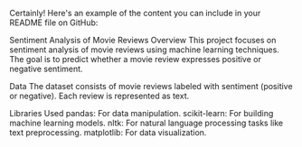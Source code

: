 
Certainly! Here's an example of the content you can include in your README file on GitHub:

Sentiment Analysis of Movie Reviews
Overview
This project focuses on sentiment analysis of movie reviews using machine learning techniques. The goal is to predict whether a movie review expresses positive or negative sentiment.

Data
The dataset consists of movie reviews labeled with sentiment (positive or negative). Each review is represented as text.

Libraries Used
pandas: For data manipulation.
scikit-learn: For building machine learning models.
nltk: For natural language processing tasks like text preprocessing.
matplotlib: For data visualization.
